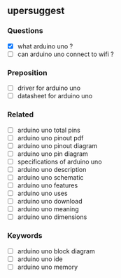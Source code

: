 ## upersuggest

### Questions
- [x] what arduino uno ?
- [ ] can arduino uno connect to wifi ?

### Preposition
- [ ] driver for arduino uno
- [ ] datasheet for arduino uno

### Related
- [ ] arduino uno total pins
- [ ] arduino uno pinout pdf
- [ ] arduino uno pinout diagram
- [ ] arduino uno pin diagram
- [ ] specifications of arduino uno
- [ ] arduino uno description
- [ ] arduino uno schematic
- [ ] arduino uno features
- [ ] arduino uno uses
- [ ] arduino uno download
- [ ] arduino uno meaning
- [ ] arduino uno dimensions

### Keywords
- [ ] arduino uno block diagram
- [ ] arduino uno ide
- [ ] arduino uno memory
